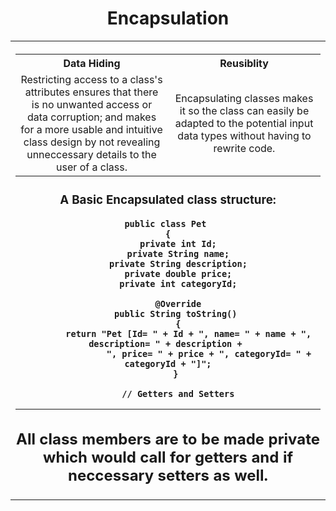 <h1 align="center">Encapsulation</h1>
<table>
  <th width="500">
<table width="100%" align="center">
  <th>Data Hiding</th>
  <th>Reusiblity</th>
  <tr>
    <td align="center" width="500">Restricting access to a class's attributes ensures that there is no unwanted access or data corruption; and makes for a more usable and intuitive class design by not revealing unneccessary details to the user of a class.</td>
    <td align="center" width="500">Encapsulating classes makes it so the class can easily be adapted to the potential input data types without having to rewrite code. </td>
  </tr>
</table>

    
<h3 align="center">A Basic Encapsulated class structure: </h3>


```
public class Pet 
{
	private int Id;
	private String name;
	private String description;
	private double price;
	private int categoryId;
	
	@Override
	public String toString() 
	{
		return "Pet [Id= " + Id + ", name= " + name + ", description= " + description + 
				", price= " + price + ", categoryId= " + categoryId + "]";
	} 
	
	// Getters and Setters
```


---
All class members are to be made private which would call for getters and if neccessary setters as well.
---
